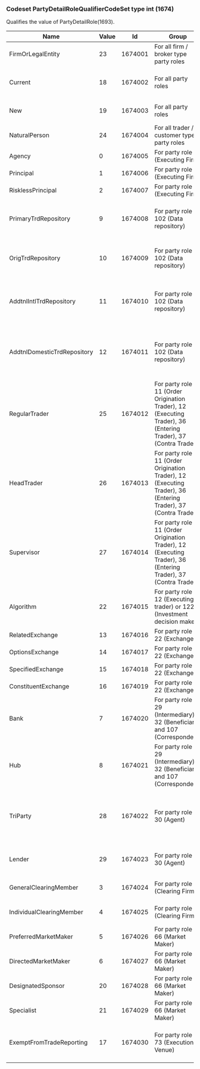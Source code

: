 ### Codeset PartyDetailRoleQualifierCodeSet type int (1674)

Qualifies the value of PartyDetailRole(1693).

| Name                        | Value | Id      | Group                                                                                                         | Sort | Synopsis                                  | Elaboration                                                                                                                               |
|-----------------------------|-------|---------|---------------------------------------------------------------------------------------------------------------|------|-------------------------------------------|-------------------------------------------------------------------------------------------------------------------------------|
| FirmOrLegalEntity           | 23    | 1674001 | For all firm / broker type party roles                                                                        | 23   | Firm or legal entity                      |                                                                                                                                |
| Current                     | 18    | 1674002 | For all party roles                                                                                           | 18   | Current                                   | Can be used to convey an existing party identifier for the same party role in a single message.                                                                                                         |
| New                         | 19    | 1674003 | For all party roles                                                                                           | 19   | New                                       | Can be used to convey a future party identifier for the same party role in a single message.                                                                                                            |
| NaturalPerson               | 24    | 1674004 | For all trader / customer type party roles                                                                    | 24   | Natural person                            |                                                                                                                                |
| Agency                      | 0     | 1674005 | For party role 1 (Executing Firm)                                                                             | 0    | Agency                                    |                                                                                                                                |
| Principal                   | 1     | 1674006 | For party role 1 (Executing Firm)                                                                             | 1    | Principal                                 |                                                                                                                                |
| RisklessPrincipal           | 2     | 1674007 | For party role 1 (Executing Firm)                                                                             | 2    | Riskless principal                        |                                                                                                                                |
| PrimaryTrdRepository        | 9     | 1674008 | For party role 102 (Data repository)                                                                          | 9    | Primary trade repository                  | Used to differentiate the principal trade repository from the Original or Additional trade repositories when there are multiple trade repositories being reported.                                      |
| OrigTrdRepository           | 10    | 1674009 | For party role 102 (Data repository)                                                                          | 10   | Original trade repository                 | Used to identify the trade repository to which the trade was originally reported if different from the current repository to which the trade is being reported.                                         |
| AddtnlIntlTrdRepository     | 11    | 1674010 | For party role 102 (Data repository)                                                                          | 11   | Additional international trade repository | Used with InternationalSwapIndicator(2526) to identify the trade repository that is in addition to the local swaps data repository as required by U.S. law.                                             |
| AddtnlDomesticTrdRepository | 12    | 1674011 | For party role 102 (Data repository)                                                                          | 12   | Additional domestic trade repository      | Used with MixedSwapIndicator(1929) to identify the trade repository that is in addition to the current trade repository when the assets in the swap are subject to two different domestic regulators.   |
| RegularTrader               | 25    | 1674012 | For party role 11 (Order Origination Trader), 12 (Executing Trader), 36 (Entering Trader), 37 (Contra Trader) | 25   | Regular trader                            | Standard trader profile.                                                                                                                               |
| HeadTrader                  | 26    | 1674013 | For party role 11 (Order Origination Trader), 12 (Executing Trader), 36 (Entering Trader), 37 (Contra Trader) | 26   | Head trader                               | Senior trader leading a group of regular traders.                                                                                                                               |
| Supervisor                  | 27    | 1674014 | For party role 11 (Order Origination Trader), 12 (Executing Trader), 36 (Entering Trader), 37 (Contra Trader) | 27   | Supervisor                                | Administrative user that has only limited rights for normal trading but possibly special rights for emergency actions.                                                                                  |
| Algorithm                   | 22    | 1674015 | For party role 12 (Executing trader) or 122 (Investment decision maker)                                       | 22   | Algorithm                                 |                                                                                                                                |
| RelatedExchange             | 13    | 1674016 | For party role 22 (Exchange)                                                                                  | 13   | Related exchange                          |                                                                                                                                |
| OptionsExchange             | 14    | 1674017 | For party role 22 (Exchange)                                                                                  | 14   | Options exchange                          |                                                                                                                                |
| SpecifiedExchange           | 15    | 1674018 | For party role 22 (Exchange)                                                                                  | 15   | Specified exchange                        |                                                                                                                                |
| ConstituentExchange         | 16    | 1674019 | For party role 22 (Exchange)                                                                                  | 16   | Constituent exchange                      |                                                                                                                                |
| Bank                        | 7     | 1674020 | For party role 29 (Intermediary), 32 (Beneficiary) and 107 (Correspondent)                                    | 7    | Bank                                      |                                                                                                                                |
| Hub                         | 8     | 1674021 | For party role 29 (Intermediary), 32 (Beneficiary) and 107 (Correspondent)                                    | 8    | Hub                                       | Indicates that the Intermediary party is a hub system or service provider.                                                                                                                              |
| TriParty                    | 28    | 1674022 | For party role 30 (Agent)                                                                                     | 28   | Tri-party                                 | In the context of EU SFTR reporting, identifies the third party, not necessarily the custodian, to which the reporting counterparty has outsourced the post-trade processing of an SFT (if applicable). |
| Lender                      | 29    | 1674023 | For party role 30 (Agent)                                                                                     | 29   | Lender                                    | In the context of EU SFTR reporting, identifies the agent lender involved in the securities lending transaction.                                                                                        |
| GeneralClearingMember       | 3     | 1674024 | For party role 4 (Clearing Firm)                                                                              | 3    | General clearing member                   |                                                                                                                                |
| IndividualClearingMember    | 4     | 1674025 | For party role 4 (Clearing Firm)                                                                              | 4    | Individual clearing member                |                                                                                                                                |
| PreferredMarketMaker        | 5     | 1674026 | For party role 66 (Market Maker)                                                                              | 5    | Preferred market maker                    | Market maker getting a part of the matched quantity before primary or default market maker.                                                                                                             |
| DirectedMarketMaker         | 6     | 1674027 | For party role 66 (Market Maker)                                                                              | 6    | Directed market maker                     | Single market maker to handle the order provided.                                                                                                                               |
| DesignatedSponsor           | 20    | 1674028 | For party role 66 (Market Maker)                                                                              | 20   | Designated sponsor                        | Market maker jointly providing liquidity for the same security with other market makers.                                                                                                                |
| Specialist                  | 21    | 1674029 | For party role 66 (Market Maker)                                                                              | 21   | Specialist                                | Market maker being the only one providing liquidity for a security.                                                                                                                               |
| ExemptFromTradeReporting    | 17    | 1674030 | For party role 73 (Execution Venue)                                                                           | 17   | Exempt from trade reporting               | In the context of FINRA TRACE reporting requirements, this is used to indicate the ATS has been granted a regulatory exemption from reporting.                                                          |

